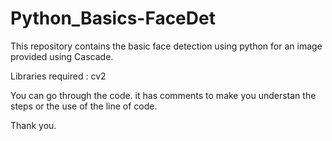 # Python_Basics-FaceDet
This repository contains the basic face detection using python for an image provided using Cascade.

Libraries required : cv2

You can go through the code. it has comments to make you understan the steps or the use of the line of code.

Thank you.
